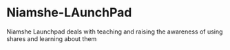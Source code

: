 # Niamshe-LAunchPad
Niamshe Launchpad deals with teaching and raising the awareness of using shares and learning about them
